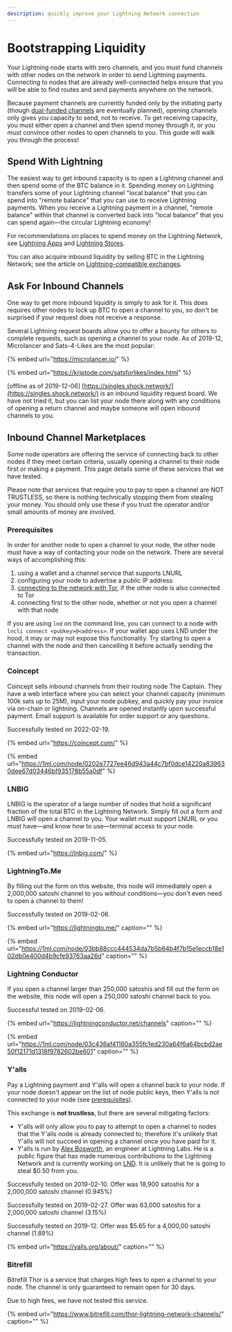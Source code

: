 ```yaml
---
description: quickly improve your Lightning Network connection
---
```


# Bootstrapping Liquidity

Your Lightning node starts with zero channels, and you must fund channels with other nodes on the network in order to send Lightning payments. Connecting to nodes that are already well-connected helps ensure that you will be able to find routes and send payments anywhere on the network.

Because payment channels are currently funded only by the initiating party \(though [dual-funded channels](../tech/channels/channel-opening.md) are eventually planned\), opening channels only gives you capacity to send, not to receive. To get receiving capacity, you must either open a channel and then spend money through it, or you must convince other nodes to open channels to you. This guide will walk you through the process!

## Spend With Lightning

The easiest way to get inbound capacity is to open a Lightning channel and then spend some of the BTC balance in it.  Spending money on Lightning transfers some of your Lightning channel "local balance" that you can spend into "remote balance" that you can use to receive Lightning payments.  When you receive a Lightning payment in a channel, "remote balance" within that channel is converted back into "local balance" that you can spend again—the circular Lightning economy!

For recommendations on places to spend money on the Lightning Network, see [Lightning Apps](apps/) and [Lightning Stores](stores.md).

You can also acquire inbound liquidity by selling BTC in the Lightning Network; see the article on [Lightning-compatible exchanges](lightning-exchanges.md).

## Ask For Inbound Channels

One way to get more inbound liquidity is simply to ask for it.  This does requires other nodes to lock up BTC to open a channel to you, so don't be surprised if your request does not receive a response.

Several Lightning request boards allow you to offer a bounty for others to complete requests, such as opening a channel to your node.  As of 2019-12, Microlancer and Sats-4-Likes are the most popular:

{% embed url="https://microlancer.io/" %}

{% embed url="https://kriptode.com/satsforlikes/index.html" %}

\[offline as of 2019-12-06\] [https://singles.shock.network/](https://singles.shock.network/) is an inbound liquidity request board. We have not tried it, but you can list your node there along with any conditions of opening a return channel and maybe someone will open inbound channels to you.

## Inbound Channel Marketplaces

Some node operators are offering the service of connecting back to other nodes if they meet certain criteria, usually opening a channel to their node first or making a payment. This page details some of these services that we have tested.

Please note that services that require you to pay to open a channel are NOT TRUSTLESS, so there is nothing technically stopping them from stealing your money. You should only use these if you trust the operator and/or small amounts of money are involved.

### Prerequisites

In order for another node to open a channel to your node, the other node must have a way of contacting your node on the network. There are several ways of accomplishing this:

1. using a wallet and a channel service that supports LNURL
2. configuring your node to advertise a public IP address
3. [connecting to the network with Tor](nodes/tor.md), if the other node is also connected to Tor
4. connecting first to the other node, whether or not you open a channel with that node

If you are using `lnd` on the command line, you can connect to a node with `lncli connect <pubkey>@<address>`. If your wallet app uses LND under the hood, it may or may not expose this functionality. Try starting to open a channel with the node and then cancelling it before actually sending the transaction.

### Coincept

Coincept sells inbound channels from their routing node The Captain. They have a web interface where you can select your channel capacity (minimum 100k sats up to 25M), input your node pubkey, and quickly pay your invoice via on-chain or lightning.  Channels are opened instantly upon successful payment. Email support is available for order support or any questions. 

Successfully tested on 2022-02-19.

{% embed url="https://coincept.com/" %}

{% embed url="https://1ml.com/node/0202e7727ee46d943a44c7bf0dce14220a839630dee67d03446bf935178b55a0df" %}



### LNBIG

LNBIG is the operator of a large number of nodes that hold a significant fraction of the total BTC in the Lightning Network.  Simply fill out a form and LNBIG will open a channel to you.  Your wallet must support LNURL or you must have—and know how to use—terminal access to your node.

Successfully tested on 2019-11-05.

{% embed url="https://lnbig.com/" %}



### LightningTo.Me

By filling out the form on this website, this node will immediately open a 2,000,000 satoshi channel to you without conditions—you don't even need to open a channel to them!

Successfully tested on 2019-02-06.

{% embed url="https://lightningto.me/" caption="" %}

{% embed url="https://1ml.com/node/03bb88ccc444534da7b5b64b4f7b15e1eccb18e102db0e400d4b9cfe93763aa26d" caption="" %}



### Lightning Conductor

If you open a channel larger than 250,000 satoshis and fill out the form on the website, this node will open a 250,000 satoshi channel back to you.

Successful tested on 2019-02-06.

{% embed url="https://lightningconductor.net/channels" caption="" %}

{% embed url="https://1ml.com/node/03c436af41160a355fc1ed230a64f6a64bcbd2ae50f12171d1318f9782602be601" caption="" %}



### Y'alls

Pay a Lightning payment and Y'alls will open a channel back to your node. If your node doesn't appear on the list of node public keys, then Y'alls is not connected to your node \(see [prerequisites](bootstrapping-liquidity.md#prerequisites)\).

This exchange is **not trustless**, but there are several mitigating factors:

* Y'alls will only allow you to pay to attempt to open a channel to nodes that the Y'alls node is already connected to; therefore it's unlikely that Y'alls will not succeed in opening a channel once you have paid for it.
* Y'alls is run by [Alex Bosworth](https://twitter.com/alexbosworth/), an engineer at Lightning Labs.  He is a public figure that has made numerous contributions to the Lightning Network and is currently working on [LND](nodes/lnd.md).  It is unlikely that he is going to steal $0.50 from you.

Successfully tested on 2019-02-10. Offer was 18,900 satoshis for a 2,000,000 satoshi channel \(0.945%\)

Successfully tested on 2019-02-27. Offer was 63,000 satoshis for a 2,000,000 satoshi channel \(3.15%\)

Successfully tested on 2019-12.  Offer was $5.65 for a 4,000,00 satoshi channel \(1.89%\)

{% embed url="https://yalls.org/about/" caption="" %}



### Bitrefill

Bitrefill Thor is a service that charges high fees to open a channel to your node. The channel is only guaranteed to remain open for 30 days.

Due to high fees, we have not tested this service.

{% embed url="https://www.bitrefill.com/thor-lightning-network-channels/" caption="" %}








